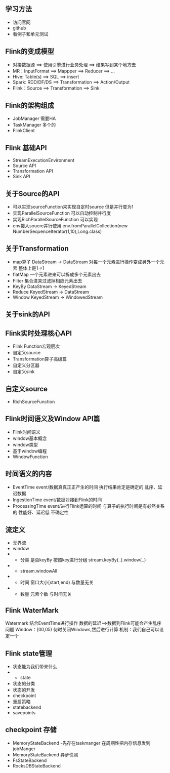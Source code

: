 ## 学习方法
- 访问官网
- github
- 看例子和单元测试
## Flink的变成模型
- 对接数据源 ==> 使用引擎进行业务处理 ==> 结果写到某个地方去
- MR：InputFormat ==> Mappper ==> Reducer ==> ...
- Hive: Table(s) ==> SQL ==> insert
- Spark: RDD/DF/DS ==> Transformation ==> Action/Output
- Flink：Source ==> Transformation ==> Sink
## Flink的架构组成
- JobManager 需要HA
- TaskManager 多个的
- FlinkClient 
## Flink 基础API
- StreamExecutionEnvironment
- Source API
- Transformation API
- Sink API
## 关于Source的API
- 可以实现sourceFunction来实现自定时source 但是并行度为1
- 实现ParallelSourceFunction 可以自动控制并行度
- 实现RichParallelSourceFunction 可以实现
- env接入soucre并行使用 env.fromParallelCollection(new NumberSequenceIterator(1,10),Long.class)
## 关于Transformation
- map算子 DataStream -> DataStream 对每一个元素进行操作变成另外一个元素 整体上是1->1
- flatMap 一个元素进来可以拆成多个元素出去
- Filter 集合进来过滤掉相应元素出去
- KeyBy DataStream -> KeyedStream
- Reduce KeyedStream → DataStream 
- Window KeyedStream → WindowedStream
## 关于sink的API
## Flink实时处理核心API
- Flink Function宏观层次
- 自定义source
- Transformation算子高级篇
- 自定义分区器
- 自定义sink
## 自定义source
- RichSourceFunction
## Flink时间语义及Window API篇
- Flink时间语义
- window基本概念
- window类型
- 基于window编程
- WindowFunction
## 时间语义的内容
- EventTime event/数据真真正正产生的时间 执行结果肯定是确定的 乱序、延迟数据
- IngestionTime event/数据对接到Flink的时间
- ProcessingTime event/进行Flink运算的时间 与算子的执行时间是有必然关系的  性能好、延迟低 不确定性
## 流定义
- 无界流
- window
- - 分类 是否keyBy 按照key进行分组 stream.keyBy(..).window(..)
- - stream.windowAll
- - 时间 窗口大小[start,end) 与数量无关
- - 数量 元素个数 与时间无关 
## Flink WaterMark
Watermark
    结合EventTime进行操作
    数据的延迟==>数据到Flink可能会产生乱序问题
    Window：[00,05)
         何时关闭Windows,然后进行计算
         机制：我们自己可以设定一个 
## Flink state管理
- 状态能为我们带来什么
- - state
- 状态的分类
- 状态的开发
- checkpoint
- 重启策略
- statebackend
- savepoints
## checkpoint 存储
- MemoryStateBackend -先存在taskmanger 在周期性把内存信息发到jobManger
- MemoryStateBackend 异步快照
- FsStateBackend
- RocksDBStateBackend